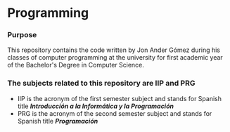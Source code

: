 # Programming

### Purpose
This repository contains the code written by Jon Ander Gómez during his classes of
computer programming at the university for first academic year of
the Bachelor's Degree in Computer Science.

### The subjects related to this repository are **IIP** and **PRG**

* IIP is the acronym of the first semester subject and stands for Spanish title _**Introducción a la Informática y la Programación**_
* PRG is the acronym of the second semester subject and stands for Spanish title _**Programación**_


